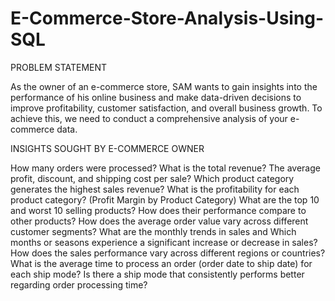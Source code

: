 # E-Commerce-Store-Analysis-Using-SQL

PROBLEM STATEMENT

As the owner of an e-commerce store, SAM wants to gain insights into the performance of his online business and make data-driven decisions to improve profitability, customer satisfaction, and overall business growth. To achieve this, we need to conduct a comprehensive analysis of your e-commerce data.

INSIGHTS SOUGHT BY E-COMMERCE OWNER

How many orders were processed?
What is the total revenue?
The average profit, discount, and shipping cost per sale?
Which product category generates the highest sales revenue?
What is the profitability for each product category?  (Profit Margin by Product Category)
What are the top 10 and worst 10 selling products? How does their performance compare to other products?
How does the average order value vary across different customer segments?
What are the monthly trends in sales and Which months or seasons experience a significant increase or decrease in sales?
How does the sales performance vary across different regions or countries?
What is the average time to process an order (order date to ship date) for each ship mode? 
Is there a ship mode that consistently performs better regarding order processing time?
